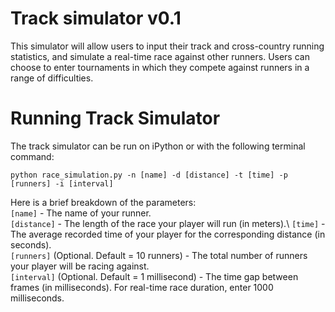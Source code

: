 # Track simulator v0.1

This simulator will allow users to input their track and cross-country running statistics, and simulate a
real-time race against other runners. Users can choose to enter tournaments in which they compete against runners in a range of difficulties. 

# Running Track Simulator 

The track simulator can be run on iPython or with the following terminal command: 

`python race_simulation.py -n [name] -d [distance] -t [time] -p [runners] -i [interval]`

Here is a brief breakdown of the parameters: \
  `[name]` - The name of your runner.\
  `[distance]` - The length of the race your player will run (in meters).\ 
  `[time]` - The average recorded time of your player for the corresponding distance (in seconds).\
  `[runners]` (Optional. Default = 10 runners) - The total number of runners your player will be racing against.\
  `[interval]` (Optional. Default = 1 millisecond) - The time gap between frames (in milliseconds). For real-time race duration,      enter 1000 milliseconds. 
